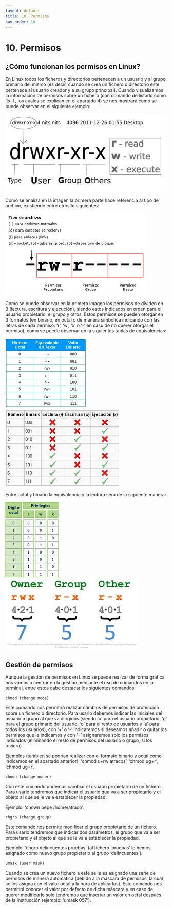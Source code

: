 ```yaml
---
layout: default
title: 10. Permisos
nav_order: 10
---
```


# 10. Permisos


## ¿Cómo funcionan los permisos en Linux?
En Linux todos los ficheros y directorios pertenecen a un usuario y al grupo primario del mismo (es decir, cuando se crea un fichero o directorio este pertenece al usuario creador y a su grupo principal).
Cuando visualizamos la información de permisos sobre un fichero (con comando de listado como ‘ls -l’, los cuales se explican en el apartado 4) se nos mostrará como se puede observar en el siguiente ejemplo:
  
  ![](assets/img/3.jpg)
  
Como se analiza en la imagen la primera parte hace referencia al tipo de archivo, existiendo entre otros lo siguientes:
  
  ![](assets/img/4.jpg)
  
Como se puede observar en la primera imagen los permisos de dividen en 3 (lectura, escritura y ejecución), siendo estos indicados en orden para el usuario propietario, el grupo y otros. Estos permisos se pueden otorgar en 3 formatos (en binario, en octal o de manera simbólica indicando con las letras de cada permiso: ‘r’, ‘w’, ‘x’ o ‘-’ en caso de no querer otorgar el permiso), como se puede observar en la siguientes tablas de equivalencias:    

![](assets/img/5.jpg)
![](assets/img/6.jpg)

Entre octal y binario la equivalencia y la lectura será de la siguiente manera:  

![](assets/img/7.jpg)
![](assets/img/8.jpg)


## Gestión de permisos 
Aunque la gestión de permisos en Linux se puede realizar de forma gráfica nos vamos a centrar en la gestión mediante el uso de comandos en la terminal, entre estos cabe destacar los siguientes comandos:

	chmod (change mode)

Este comando nos permitirá realizar cambios de permisos de protección sobre un fichero o directorio. Para usarlo debemos indicar las iniciales del usuario o grupo al que va dirigidos (siendo ‘u’ para el usuario propietario, ‘g’ para el grupo primario del usuario, ‘o’ para el resto de usuarios y ‘a’ para todos los usuarios), con ‘+’ o ‘-’ indicaremos si deseamos añadir o quitar los permisos que le indicamos y con ‘=’ asignaremos solo los permisos indicados (eliminando el resto de permisos del usuario o grupo, si los tuviera).

Ejemplos (también se podrían realizar con el formato binario y octal como indicamos en el apartado anterior): ‘chmod u+rw atracos’, ‘chmod ug+r’, ‘chmod ug=r’.

	chown (change owner)

Con este comando podemos cambiar el usuario propietario de un fichero. Para usarlo tendremos que indicar el usuario que va a ser propietario y el objeto al que se le ve a establecer la propiedad.

Ejemplo: ‘chown pepe /home/atraco’.

	chgrp (change group)

Este comando nos permite modificar el grupo propietario de un fichero.
Para usarlo tendremos que indicar dos parámetros, el grupo que va a ser propietario y el objeto al que se le va a establecer la propiedad.

Ejemplo: ‘chgrp delincuentes pruebas’ (al fichero ‘pruebas’ le hemos asignado como nuevo grupo propietario al grupo ‘delincuentes’).

	umask (user mask)

Cuando se crea un nuevo fichero a este se le es asignado una serie de permisos de manera automática (debido a la máscara de permisos, la cual se los asigna con el valor octal a la hora de aplicarlos).
Este comando nos permitirá conocer el valor por defecto de dicha máscara y en caso de querer modificarlo solo tendremos que insertar un valor en octal después de la instrucción (ejemplo: ‘umask 057’).
